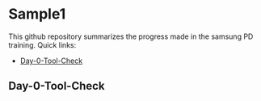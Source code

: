 # Sample1
This github repository summarizes the progress made in the samsung PD training. Quick links:

- [Day-0-Tool-Check](#day-0-Tool-Check)
  
## Day-0-Tool-Check
